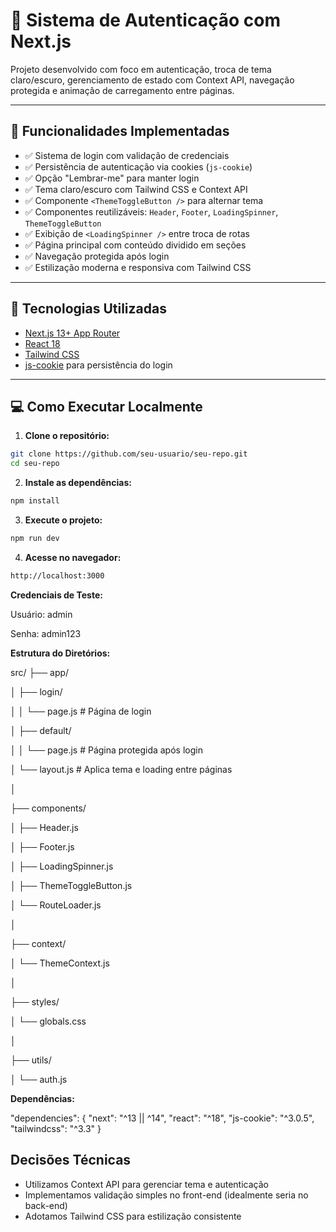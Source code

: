 # 🔐 Sistema de Autenticação com Next.js

Projeto desenvolvido com foco em autenticação, troca de tema claro/escuro, gerenciamento de estado com Context API, navegação protegida e animação de carregamento entre páginas.

---

## 🚀 Funcionalidades Implementadas

- ✅ Sistema de login com validação de credenciais
- ✅ Persistência de autenticação via cookies (`js-cookie`)
- ✅ Opção "Lembrar-me" para manter login
- ✅ Tema claro/escuro com Tailwind CSS e Context API
- ✅ Componente `<ThemeToggleButton />` para alternar tema
- ✅ Componentes reutilizáveis: `Header`, `Footer`, `LoadingSpinner`, `ThemeToggleButton`
- ✅ Exibição de `<LoadingSpinner />` entre troca de rotas
- ✅ Página principal com conteúdo dividido em seções
- ✅ Navegação protegida após login
- ✅ Estilização moderna e responsiva com Tailwind CSS

---

## 🧪 Tecnologias Utilizadas

- [Next.js 13+ App Router](https://nextjs.org/)
- [React 18](https://react.dev/)
- [Tailwind CSS](https://tailwindcss.com/)
- [js-cookie](https://www.npmjs.com/package/js-cookie) para persistência do login

---

## 💻 Como Executar Localmente

1. **Clone o repositório:**

```bash
git clone https://github.com/seu-usuario/seu-repo.git
cd seu-repo
```

2. **Instale as dependências:**
```bash
npm install
```

3. **Execute o projeto:**
```bash
npm run dev
```

4. **Acesse no navegador:**
```bash
http://localhost:3000
```

**Credenciais de Teste:**

Usuário: admin

Senha: admin123

**Estrutura do Diretórios:**

src/
├── app/

│   ├── login/

│   │   └── page.js       # Página de login

│   ├── default/

│   │   └── page.js       # Página protegida após login

│   └── layout.js         # Aplica tema e loading entre páginas

│

├── components/

│   ├── Header.js

│   ├── Footer.js

│   ├── LoadingSpinner.js

│   ├── ThemeToggleButton.js

│   └── RouteLoader.js

│

├── context/

│   └── ThemeContext.js

│

├── styles/

│   └── globals.css   

│

├── utils/

│   └── auth.js     

**Dependências:**

"dependencies": {
  "next": "^13 || ^14",
  "react": "^18",
  "js-cookie": "^3.0.5",
  "tailwindcss": "^3.3"
}

## Decisões Técnicas

- Utilizamos Context API para gerenciar tema e autenticação
- Implementamos validação simples no front-end (idealmente seria no back-end)
- Adotamos Tailwind CSS para estilização consistente

